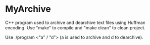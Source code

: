# MyArchive
C++ program used to archive and dearchive text files using Huffman encoding.
Use "make" to compile and "make clean" to clean project. </p>
Use ./program <text name> <"a" / "d"> (a is used to archive and d to dearchive).
